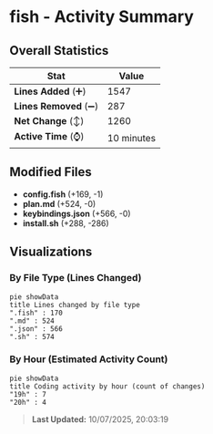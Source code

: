 # fish - Activity Summary 

## Overall Statistics

| Stat                   | Value                                                             |
| ---------------------- | ----------------------------------------------------------------- |
| **Lines Added** (➕)   | 1547                                          |
| **Lines Removed** (➖) | 287                                        |
| **Net Change** (↕)    | 1260                |
| **Active Time** (⌚)   | 10 minutes |


## Modified Files
- **config.fish** (+169, -1)
- **plan.md** (+524, -0)
- **keybindings.json** (+566, -0)
- **install.sh** (+288, -286)

## Visualizations

### By File Type (Lines Changed)

```mermaid
pie showData
title Lines changed by file type
".fish" : 170
".md" : 524
".json" : 566
".sh" : 574
```

### By Hour (Estimated Activity Count)

```mermaid
pie showData
title Coding activity by hour (count of changes)
"19h" : 7
"20h" : 4
```


> **Last Updated:** 10/07/2025, 20:03:19